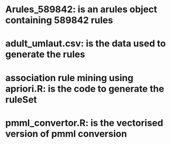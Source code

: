 # Arules_589842: is an arules object containing 589842 rules
# adult_umlaut.csv: is the data used to generate the rules 
# association rule mining using apriori.R: is the code to generate the ruleSet
# pmml_convertor.R: is the vectorised version of pmml conversion
